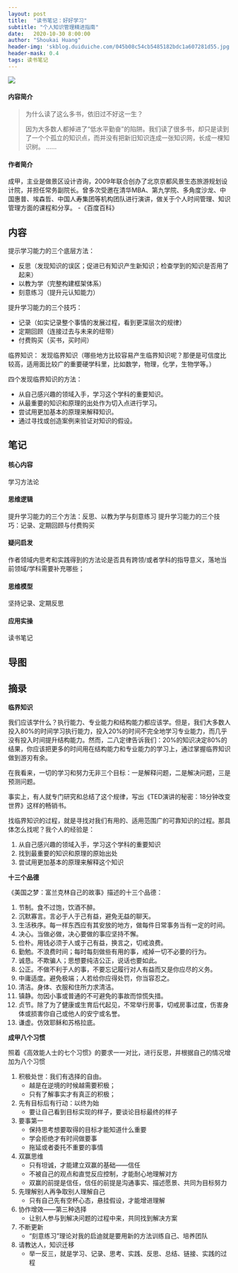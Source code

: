 ```yaml
---
layout: post
title:  "读书笔记：好好学习"
subtitle: "个人知识管理精进指南"
date:   2020-10-30 8:00:00
author: "Shoukai Huang"
header-img: 'skblog.duiduiche.com/045b08c54cb5485182bdc1a607281d55.jpg'
header-mask: 0.4
tags: 读书笔记
---
```


![](http://skblog.duiduiche.com/10cf8105647f7245144741c2823da652.jpg)

#### 内容简介

>为什么读了这么多书，依旧过不好这一生？
>
>因为大多数人都掉进了“低水平勤奋”的陷阱。我们读了很多书，却只是读到了一个个孤立的知识点，而并没有把新旧知识连成一张知识网，长成一棵知识树。
>……


#### 作者简介

成甲，主业是做景区设计咨询，2009年联合创办了北京京都风景生态旅游规划设计院，并担任常务副院长。曾多次受邀在清华MBA、第九学院、多角度沙龙、中国惠普、埃森哲、中国人寿集团等机构团队进行演讲，做关于个人时间管理、知识管理方面的课程和分享。 -《百度百科》

## 内容

提示学习能力的三个底层方法：

* 反思（发现知识的误区；促进已有知识产生新知识；检查学到的知识是否用了起来）
* 以教为学（完整构建框架体系）
* 刻意练习（提升元认知能力）

提升学习能力的三个技巧：
* 记录（如实记录整个事情的发展过程，看到更深层次的规律）
* 定期回顾（连接过去与未来的纽带）
* 付费购买（买书，买时间）

临界知识：
发现临界知识（哪些地方比较容易产生临界知识呢？那便是可信度比较高，适用面比较广的重要硬学科里，比如数学，物理，化学，生物学等。）

四个发现临界知识的方法：

* 从自己感兴趣的领域入手，学习这个学科的重要知识。
* 从最重要的知识和原理的出处作为切入点进行学习。
* 尝试用更加基本的原理来解释知识。
* 通过寻找或创造案例来验证对知识的假设。


## 笔记

#### 核心内容

学习方法论

#### 思维逻辑

提升学习能力的三个方法：反思、以教为学与刻意练习
提升学习能力的三个技巧：记录、定期回顾与付费购买

#### 疑问启发

作者领域内思考和实践得到的方法论是否具有跨领/或者学科的指导意义，落地当前领域/学科需要补充哪些；

#### 思维模型

坚持记录、定期反思

#### 应用实操

读书笔记

## 导图

## 摘录

**临界知识**

我们应该学什么？执行能力、专业能力和结构能力都应该学。但是，我们大多数人投入80%的时间学习执行能力，投入20%的时间不完全地学习专业能力，而几乎没有投入时间提升结构能力。然而，二八定律告诉我们：20%的知识决定80%的结果，你应该把更多的时间用在结构能力和专业能力的学习上，通过掌握临界知识做到游刃有余。

在我看来，一切的学习和努力无非三个目标：一是解释问题，二是解决问题，三是预测问题。

事实上，有人就专门研究和总结了这个规律，写出《TED演讲的秘密：18分钟改变世界》这样的畅销书。

找临界知识的过程，就是寻找对我们有用的、适用范围广的可靠知识的过程。那具体怎么找呢？我个人的经验是：
1. 从自己感兴趣的领域入手，学习这个学科的重要知识
2. 找到最重要的知识和原理的原始出处
3. 尝试用更加基本的原理来解释这个知识

**十三个品德**

《美国之梦：富兰克林自己的故事》描述的十三个品德：
1. 节制。食不过饱，饮酒不醉。
2. 沉默寡言。言必于人于己有益，避免无益的聊天。
3. 生活秩序。每一样东西应有其安放的地方，做每件日常事务当有一定的时间。
4. 决心。当做必做，决心要做的事应坚持不懈。
5. 俭朴。用钱必须于人或于己有益，换言之，切戒浪费。
6. 勤勉。不浪费时间；每时每刻做些有用的事，戒掉一切不必要的行为。
7. 诚恳。不欺骗人；思想要纯洁公正，说话也要如此。
8. 公正。不做不利于人的事，不要忘记履行对人有益而又是你应尽的义务。
9. 中庸适度。避免极端；人若给你应得处罚，你当容忍之。
10. 清洁。身体、衣服和住所力求清洁。
11. 镇静。勿因小事或普通的不可避免的事故而惊慌失措。
12. 贞节。除了为了健康或生育后代起见，不常举行房事，切戒房事过度，伤害身体或损害你自己或他人的安宁或名誉。
13. 谦虚。仿效耶稣和苏格拉底。

**成甲八个习惯**

照着《高效能人士的七个习惯》的要求一一对比，进行反思，并根据自己的情况增加为八个习惯

1. 积极处世：我们有选择的自由。
    * 越是在逆境的时候越需要积极；
    * 只有了解事实才有真正的积极；
2. 先有目标后有行动：以终为始
    * 要让自己看到目标实现的样子，要谈论目标最终的样子
3. 要事第一
    * 保持思考想要取得的目标才能知道什么重要
    * 学会拒绝才有时间做要事
    * 拖延或者委托不重要的事情
4. 双赢思维
    * 只有坦诚，才能建立双赢的基础——信任
    * 不被自己的观点和直觉反应控制，才能耐心地理解对方
    * 双赢的前提是信任，信任的前提是沟通事实、描述愿景、共同为目标努力
5. 先理解别人再争取别人理解自己
    * 只有自己先有空杯心态，悬挂假设，才能增进理解
6. 协作增效——第三种选择
    * 让别人参与到解决问题的过程中来，共同找到解决方案
7. 不断更新
    * “刻意练习”理论对我的启迪就是要用新的方法训练自己、培养团队
8. 请教达人，知识迁移
    * 举一反三，就是学习、记录、思考、实践、反思、总结、链接、实践的过程
